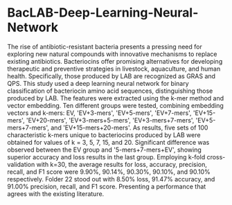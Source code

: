 # BacLAB-Deep-Learning-Neural-Network

The rise of antibiotic-resistant bacteria presents a pressing need for exploring new natural compounds with innovative mechanisms to replace existing antibiotics. Bacteriocins offer promising alternatives for developing therapeutic and preventive strategies in livestock, aquaculture, and human health. Specifically, those produced by LAB are recognized as GRAS and QPS.  This study used a deep learning neural network for binary classification of bacteriocin amino acid sequences, distinguishing those produced by LAB. The features were extracted using the k-mer method and vector embedding. Ten different groups were tested, combining embedding vectors and k-mers: EV, 'EV+3-mers', 'EV+5-mers', 'EV+7-mers', 'EV+15-mers', 'EV+20-mers', 'EV+3-mers+5-mers', 'EV+3-mers+7-mers', 'EV+5-mers+7-mers', and 'EV+15-mers+20-mers'.  As results, five sets of 100 characteristic k-mers unique to bacteriocins produced by LAB were obtained for values of k = 3, 5, 7, 15, and 20. Significant difference was observed between the EV group and '5-mers+7-mers+EV', showing superior accuracy and loss results in the last group. Employing k-fold cross-validation with k=30, the average results for loss, accuracy, precision, recall, and F1 score were 9.90%, 90.14%, 90.30%, 90.10%, and 90.10% respectively. Folder 22 stood out with 8.50% loss, 91.47% accuracy, and 91.00% precision, recall, and F1 score. Presenting a performance that agrees with the existing literature.

